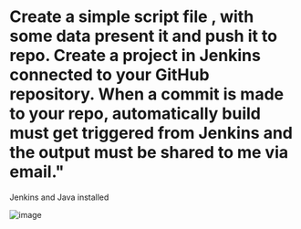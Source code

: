 # Create a simple script file , with some data present it and push it to repo. Create a project in Jenkins connected to your GitHub repository. When a commit is made to your repo, automatically build must get triggered from Jenkins and the output must be shared to me via email."

Jenkins and Java installed

![image](https://github.com/ArpanaM/Guvi_tasks/assets/68733492/fc7f5ccd-99ae-4296-801d-2e8e85cbda0d)





